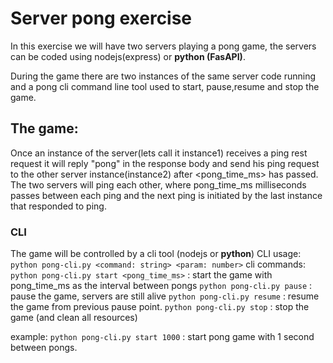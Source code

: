 Server pong exercise
====================
In this exercise we will have two servers playing a pong game,
the servers can be coded using nodejs(express) or **python (FasAPI)**.

During the game there are two instances of the same server code running and a pong cli command line tool used to start,
pause,resume and stop the game.

## The game:
Once an instance of the server(lets call it instance1) receives a ping rest request it will reply
"pong" in the response body and send his ping request to the other server instance(instance2) after <pong_time_ms>
 has passed. The two servers will ping each other, where
  pong_time_ms milliseconds passes between each ping and the next ping is initiated by the last instance that responded to ping.

### CLI
The game will be controlled by a cli tool (nodejs or **python**)
CLI usage:
	`python pong-cli.py <command: string> <param: number>`
cli commands:
`python pong-cli.py start <pong_time_ms>` : start the game with pong_time_ms as the interval between pongs
`python pong-cli.py pause` : pause the game, servers are still alive
`python pong-cli.py resume` : resume the game from previous pause point.
`python pong-cli.py stop` : stop the game (and clean all resources)

example:
`python pong-cli.py start 1000` : start pong game with 1 second between pongs.
